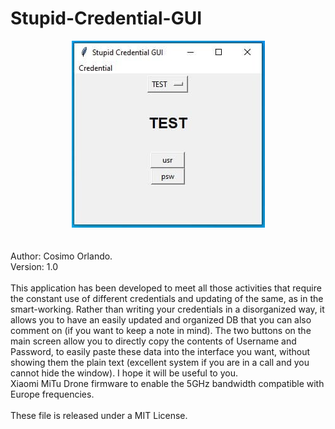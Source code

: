 # Stupid-Credential-GUI
<div style="text-align: center;">
<a href="https://github.com/cosmok82/Stupid-Credential-GUI/blob/main/thumbnail.jpg?raw=true">
<img alt="img" src="https://github.com/cosmok82/Stupid-Credential-GUI/blob/main/thumbnail.jpg?raw=true">
</a>
</div>
<br>
<br>
Author: Cosimo Orlando.<br>
Version: 1.0
<br>
<br>
This application has been developed to meet all those activities that require the constant use of different credentials and updating of the same, as in the smart-working. Rather than writing your credentials in a disorganized way, it allows you to have an easily updated and organized DB that you can also comment on (if you want to keep a note in mind).
The two buttons on the main screen allow you to directly copy the contents of Username and Password, to easily paste these data into the interface you want, without showing them the plain text (excellent system if you are in a call and you cannot hide the window). I hope it will be useful to you.
<br>Xiaomi MiTu Drone firmware to enable the 5GHz bandwidth compatible with Europe frequencies.<br>
<br>
These file is released under a MIT License.
<br>
<br>
<br>
